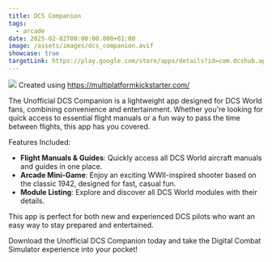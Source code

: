 ```yaml
---
title: DCS Companion
tags:
  - arcade
date: 2025-02-02T00:00:00.000+01:00
image: /assets/images/dcs_companion.avif
showcase: true
targetLink: https://play.google.com/store/apps/details?id=com.dcshub.app.android
---
```

![](assets/images/dcs_companion.avif)
Created using <https://multiplatformkickstarter.com/>

The Unofficial DCS Companion is a lightweight app designed for DCS World fans, combining convenience and entertainment. Whether you're looking for quick access to essential flight manuals or a fun way to pass the time between flights, this app has you covered.

Features Included:

- **Flight Manuals & Guides**: Quickly access all DCS World aircraft manuals and guides in one place.
- **Arcade Mini-Game**: Enjoy an exciting WWII-inspired shooter based on the classic 1942, designed for fast, casual fun.
- **Module Listing**: Explore and discover all DCS World modules with their details.

This app is perfect for both new and experienced DCS pilots who want an easy way to stay prepared and entertained.

Download the Unofficial DCS Companion today and take the Digital Combat Simulator experience into your pocket!